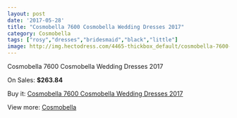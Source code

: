 ```yaml
---
layout: post
date: '2017-05-28'
title: "Cosmobella 7600 Cosmobella Wedding Dresses 2017"
category: Cosmobella
tags: ["rosy","dresses","bridesmaid","black","little"]
image: http://img.hectodress.com/4465-thickbox_default/cosmobella-7600-cosmobella-wedding-dresses-2013.jpg
---
```

Cosmobella 7600 Cosmobella Wedding Dresses 2017

On Sales: **$263.84**
<a href="https://www.hectodress.com/cosmobella/2288-cosmobella-7600-cosmobella-wedding-dresses-2013.html"><amp-img layout="responsive" width="600" height="600" src="//img.hectodress.com/4465-thickbox_default/cosmobella-7600-cosmobella-wedding-dresses-2013.jpg" alt="Cosmobella 7600 Cosmobella Wedding Dresses 2017 0" /></a>
<a href="https://www.hectodress.com/cosmobella/2288-cosmobella-7600-cosmobella-wedding-dresses-2013.html"><amp-img layout="responsive" width="600" height="600" src="//img.hectodress.com/4468-thickbox_default/cosmobella-7600-cosmobella-wedding-dresses-2013.jpg" alt="Cosmobella 7600 Cosmobella Wedding Dresses 2017 1" /></a>
<a href="https://www.hectodress.com/cosmobella/2288-cosmobella-7600-cosmobella-wedding-dresses-2013.html"><amp-img layout="responsive" width="600" height="600" src="//img.hectodress.com/4467-thickbox_default/cosmobella-7600-cosmobella-wedding-dresses-2013.jpg" alt="Cosmobella 7600 Cosmobella Wedding Dresses 2017 2" /></a>
<a href="https://www.hectodress.com/cosmobella/2288-cosmobella-7600-cosmobella-wedding-dresses-2013.html"><amp-img layout="responsive" width="600" height="600" src="//img.hectodress.com/4466-thickbox_default/cosmobella-7600-cosmobella-wedding-dresses-2013.jpg" alt="Cosmobella 7600 Cosmobella Wedding Dresses 2017 3" /></a>

Buy it: [Cosmobella 7600 Cosmobella Wedding Dresses 2017](https://www.hectodress.com/cosmobella/2288-cosmobella-7600-cosmobella-wedding-dresses-2013.html "Cosmobella 7600 Cosmobella Wedding Dresses 2017")

View more: [Cosmobella](https://www.hectodress.com/38-cosmobella "Cosmobella")